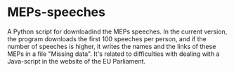 # MEPs-speeches
A Python script for downloadind the MEPs speeches. 
In the current version, the program downloads the first 100 speeches per person, and if the number of speeches is higher, it writes the names and the links of these MEPs in a file "Missing data".
It's related to difficulties with dealing with a Java-script in the website of the EU Parliament.

